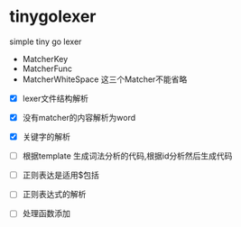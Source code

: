 # tinygolexer
simple tiny go lexer

* MatcherKey
* MatcherFunc
* MatcherWhiteSpace
这三个Matcher不能省略

* [x] lexer文件结构解析
* [x] 没有matcher的内容解析为word
* [x] 关键字的解析
* [ ] 根据template 生成词法分析的代码,根据id分析然后生成代码
* [ ] 正则表达是适用$包括
* [ ] 正则表达式的解析
* [ ] 处理函数添加


